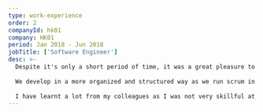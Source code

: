 ```yaml
---
type: work-experience
order: 2
companyId: hk01
company: HK01
period: Jan 2018 - Jun 2018
jobTitle: ['Software Engineer']
desc: >-
  Despite it's only a short period of time, it was a great pleasure to work with HK01 colleagues to revamp HK01 main site using ReactJS.
  
  We develop in a more organized and structured way as we run scrum in here.
  
  I have learnt a lot from my colleagues as I was not very skillful at ReactJS at that time. They are all very friendly and willing to teach me.
---
```

